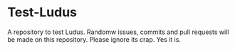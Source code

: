 # Test-Ludus
A repository to test Ludus. Randomw issues, commits and pull requests will be made on this repository. Please ignore its crap. Yes it is.
